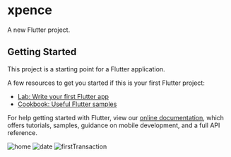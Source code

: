 # xpence

A new Flutter project.

## Getting Started

This project is a starting point for a Flutter application.

A few resources to get you started if this is your first Flutter project:

- [Lab: Write your first Flutter app](https://flutter.dev/docs/get-started/codelab)
- [Cookbook: Useful Flutter samples](https://flutter.dev/docs/cookbook)

For help getting started with Flutter, view our
[online documentation](https://flutter.dev/docs), which offers tutorials,
samples, guidance on mobile development, and a full API reference.

![home](https://user-images.githubusercontent.com/54001615/144701479-24fddeb4-9da9-47f7-b89b-16016f454fda.png)
![date](https://user-images.githubusercontent.com/54001615/144701529-b3baa438-cfee-4320-a53f-0e1fcb0ffe3b.png)
![firstTransaction](https://user-images.githubusercontent.com/54001615/144701563-a3e135d4-d060-4612-84f4-725ade8ad649.png)
